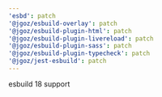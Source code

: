 ```yaml
---
'esbd': patch
'@jgoz/esbuild-overlay': patch
'@jgoz/esbuild-plugin-html': patch
'@jgoz/esbuild-plugin-livereload': patch
'@jgoz/esbuild-plugin-sass': patch
'@jgoz/esbuild-plugin-typecheck': patch
'@jgoz/jest-esbuild': patch
---
```


esbuild 18 support
